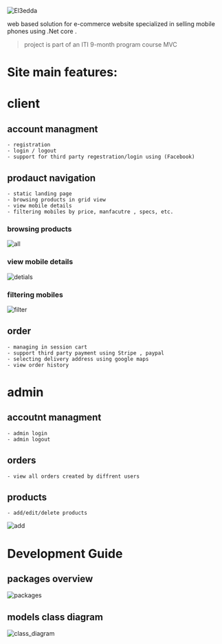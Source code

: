 ![El3edda](images/logo.png)

web based solution for e-commerce website specialized in selling mobile phones using .Net core .

> project is part of an ITI 9-month program course MVC


# Site main features:
# client 
## account managment
    - registration
    - login / logout
    - support for third party regestration/login using (Facebook)

## prodauct navigation
    - static landing page 
    - browsing products in grid view
    - view mobile details
    - filtering mobiles by price, manfacutre , specs, etc.
### browsing products
![all](images/site/view_mobile.png)

### view mobile details
![detials](images/site/phone_details.png)

### filtering mobiles
![filter](images/site/filterView.png)
## order 
    - managing in session cart
    - support third party payment using Stripe , paypal 
    - selecting delivery address using google maps
    - view order history

# admin
## accoutnt managment
    - admin login
    - admin logout
## orders
    - view all orders created by diffrent users

## products
    - add/edit/delete products
![add](images/site/edit_mobile.png)


# Development Guide
## packages overview
![packages](documentation/packageDiagrams.png)



## models class diagram
![class_diagram](documentation/class_diagram.png)